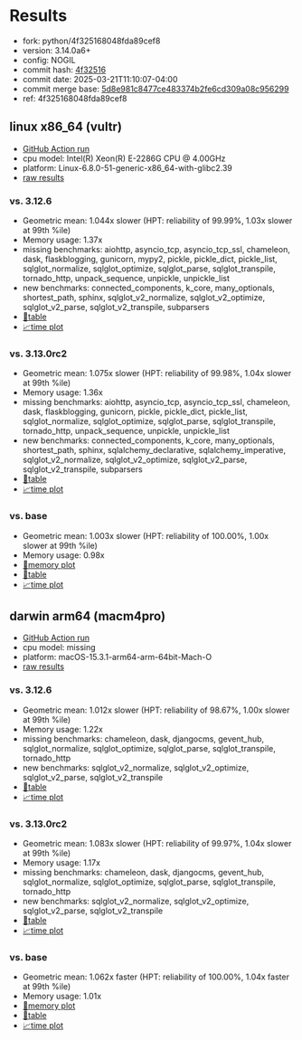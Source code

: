 # Results

- fork: python/4f325168048fda89cef8
- version: 3.14.0a6+
- config: NOGIL
- commit hash: [4f32516](https://github.com/python/cpython/commit/4f32516)
- commit date: 2025-03-21T11:10:07-04:00
- commit merge base: [5d8e981c8477ce483374b2fe6cd309a08c956299](https://github.com/python/cpython/commit/5d8e981c8477ce483374b2fe6cd309a08c956299)
- ref: 4f325168048fda89cef8

## linux x86_64 (vultr)

- [GitHub Action run](https://github.com/facebookexperimental/free-threading-benchmarking/actions/runs/14040037497)
- cpu model: Intel(R) Xeon(R) E-2286G CPU @ 4.00GHz
- platform: Linux-6.8.0-51-generic-x86_64-with-glibc2.39
- [raw results](bm-20250321-vultr-x86_64-python-4f325168048fda89cef8-3.14.0a6%2B-4f32516.json)

### vs. 3.12.6

- Geometric mean: 1.044x slower (HPT: reliability of 99.99%, 1.03x slower at 99th %ile)
- Memory usage: 1.37x
- missing benchmarks: aiohttp, asyncio_tcp, asyncio_tcp_ssl, chameleon, dask, flaskblogging, gunicorn, mypy2, pickle, pickle_dict, pickle_list, sqlglot_normalize, sqlglot_optimize, sqlglot_parse, sqlglot_transpile, tornado_http, unpack_sequence, unpickle, unpickle_list
- new benchmarks: connected_components, k_core, many_optionals, shortest_path, sphinx, sqlglot_v2_normalize, sqlglot_v2_optimize, sqlglot_v2_parse, sqlglot_v2_transpile, subparsers
- [📄table](bm-20250321-vultr-x86_64-python-4f325168048fda89cef8-3.14.0a6%2B-4f32516-vs-3.12.6.md)
- [📈time plot](bm-20250321-vultr-x86_64-python-4f325168048fda89cef8-3.14.0a6%2B-4f32516-vs-3.12.6.svg)

### vs. 3.13.0rc2

- Geometric mean: 1.075x slower (HPT: reliability of 99.98%, 1.04x slower at 99th %ile)
- Memory usage: 1.36x
- missing benchmarks: aiohttp, asyncio_tcp, asyncio_tcp_ssl, chameleon, dask, flaskblogging, gunicorn, pickle, pickle_dict, pickle_list, sqlglot_normalize, sqlglot_optimize, sqlglot_parse, sqlglot_transpile, tornado_http, unpack_sequence, unpickle, unpickle_list
- new benchmarks: connected_components, k_core, many_optionals, shortest_path, sphinx, sqlalchemy_declarative, sqlalchemy_imperative, sqlglot_v2_normalize, sqlglot_v2_optimize, sqlglot_v2_parse, sqlglot_v2_transpile, subparsers
- [📄table](bm-20250321-vultr-x86_64-python-4f325168048fda89cef8-3.14.0a6%2B-4f32516-vs-3.13.0rc2.md)
- [📈time plot](bm-20250321-vultr-x86_64-python-4f325168048fda89cef8-3.14.0a6%2B-4f32516-vs-3.13.0rc2.svg)

### vs. base

- Geometric mean: 1.003x slower (HPT: reliability of 100.00%, 1.00x slower at 99th %ile)
- Memory usage: 0.98x
- [🧠memory plot](bm-20250321-vultr-x86_64-python-4f325168048fda89cef8-3.14.0a6%2B-4f32516-vs-base-mem.svg)
- [📄table](bm-20250321-vultr-x86_64-python-4f325168048fda89cef8-3.14.0a6%2B-4f32516-vs-base.md)
- [📈time plot](bm-20250321-vultr-x86_64-python-4f325168048fda89cef8-3.14.0a6%2B-4f32516-vs-base.svg)

## darwin arm64 (macm4pro)

- [GitHub Action run](https://github.com/facebookexperimental/free-threading-benchmarking/actions/runs/14040042956)
- cpu model: missing
- platform: macOS-15.3.1-arm64-arm-64bit-Mach-O
- [raw results](bm-20250321-macm4pro-arm64-python-4f325168048fda89cef8-3.14.0a6%2B-4f32516.json)

### vs. 3.12.6

- Geometric mean: 1.012x slower (HPT: reliability of 98.67%, 1.00x slower at 99th %ile)
- Memory usage: 1.22x
- missing benchmarks: chameleon, dask, djangocms, gevent_hub, sqlglot_normalize, sqlglot_optimize, sqlglot_parse, sqlglot_transpile, tornado_http
- new benchmarks: sqlglot_v2_normalize, sqlglot_v2_optimize, sqlglot_v2_parse, sqlglot_v2_transpile
- [📄table](bm-20250321-macm4pro-arm64-python-4f325168048fda89cef8-3.14.0a6%2B-4f32516-vs-3.12.6.md)
- [📈time plot](bm-20250321-macm4pro-arm64-python-4f325168048fda89cef8-3.14.0a6%2B-4f32516-vs-3.12.6.svg)

### vs. 3.13.0rc2

- Geometric mean: 1.083x slower (HPT: reliability of 99.97%, 1.04x slower at 99th %ile)
- Memory usage: 1.17x
- missing benchmarks: chameleon, dask, djangocms, gevent_hub, sqlglot_normalize, sqlglot_optimize, sqlglot_parse, sqlglot_transpile, tornado_http
- new benchmarks: sqlglot_v2_normalize, sqlglot_v2_optimize, sqlglot_v2_parse, sqlglot_v2_transpile
- [📄table](bm-20250321-macm4pro-arm64-python-4f325168048fda89cef8-3.14.0a6%2B-4f32516-vs-3.13.0rc2.md)
- [📈time plot](bm-20250321-macm4pro-arm64-python-4f325168048fda89cef8-3.14.0a6%2B-4f32516-vs-3.13.0rc2.svg)

### vs. base

- Geometric mean: 1.062x faster (HPT: reliability of 100.00%, 1.04x faster at 99th %ile)
- Memory usage: 1.01x
- [🧠memory plot](bm-20250321-macm4pro-arm64-python-4f325168048fda89cef8-3.14.0a6%2B-4f32516-vs-base-mem.svg)
- [📄table](bm-20250321-macm4pro-arm64-python-4f325168048fda89cef8-3.14.0a6%2B-4f32516-vs-base.md)
- [📈time plot](bm-20250321-macm4pro-arm64-python-4f325168048fda89cef8-3.14.0a6%2B-4f32516-vs-base.svg)

